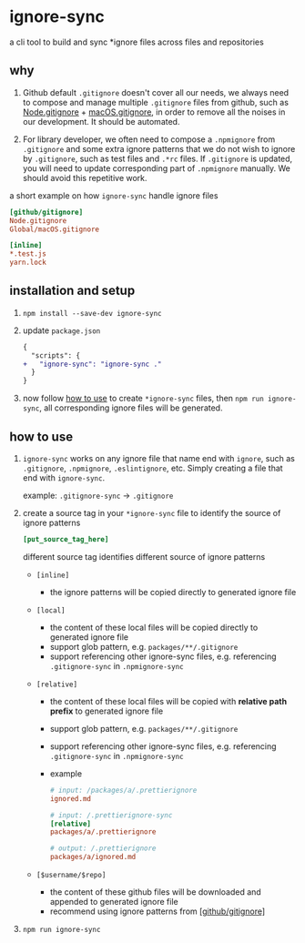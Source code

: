 # ignore-sync

a cli tool to build and sync \*ignore files across files and repositories

## why

1. Github default `.gitignore` doesn't cover all our needs, we always need to compose and manage multiple `.gitignore` files from github, such as [Node.gitignore](https://github.com/github/gitignore/blob/master/Node.gitignore) + [macOS.gitignore](https://github.com/github/gitignore/blob/master/Global/macOS.gitignore), in order to remove all the noises in our development. It should be automated.

1. For library developer, we often need to compose a `.npmignore` from `.gitignore` and some extra ignore patterns that we do not wish to ignore by `.gitignore`, such as test files and `.*rc` files. If `.gitignore` is updated, you will need to update corresponding part of `.npmignore` manually. We should avoid this repetitive work.

a short example on how `ignore-sync` handle ignore files

```ini
[github/gitignore]
Node.gitignore
Global/macOS.gitignore

[inline]
*.test.js
yarn.lock
```

## installation and setup

1. `npm install --save-dev ignore-sync`
1. update `package.json`

   ```diff json
   {
     "scripts": {
   +   "ignore-sync": "ignore-sync ."
     }
   }
   ```

1. now follow [how to use](#how-to-use) to create `*ignore-sync` files, then `npm run ignore-sync`, all corresponding ignore files will be generated.

## how to use

1. `ignore-sync` works on any ignore file that name end with `ignore`, such as `.gitignore`, `.npmignore`, `.eslintignore`, etc. Simply creating a file that end with `ignore-sync`.

   example: `.gitignore-sync` -> `.gitignore`

1. create a source tag in your `*ignore-sync` file to identify the source of ignore patterns

   ```ini
   [put_source_tag_here]
   ```

   different source tag identifies different source of ignore patterns

   - `[inline]`
     - the ignore patterns will be copied directly to generated ignore file
   - `[local]`
     - the content of these local files will be copied directly to generated ignore file
     - support glob pattern, e.g. `packages/**/.gitignore`
     - support referencing other ignore-sync files, e.g. referencing `.gitignore-sync` in `.npmignore-sync`
   - `[relative]`

     - the content of these local files will be copied with **relative path prefix** to generated ignore file
     - support glob pattern, e.g. `packages/**/.gitignore`
     - support referencing other ignore-sync files, e.g. referencing `.gitignore-sync` in `.npmignore-sync`
     - example

       ```ini
       # input: /packages/a/.prettierignore
       ignored.md
       ```

       ```ini
       # input: /.prettierignore-sync
       [relative]
       packages/a/.prettierignore
       ```

       ```ini
       # output: /.prettierignore
       packages/a/ignored.md
       ```

   - `[$username/$repo]`
     - the content of these github files will be downloaded and appended to generated ignore file
     - recommend using ignore patterns from [[github/gitignore]](https://github.com/github/gitignore)

1. `npm run ignore-sync`

